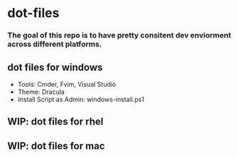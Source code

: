 # dot-files

### The goal of this repo is to have pretty consitent dev enviorment across different platforms.

## dot files for windows
- Tools: Cmder, Fvim, Visual Studio
- Theme: Dracula
- Install Script as Admin: windows-install.ps1

## WIP: dot files for rhel

## WIP: dot files for mac